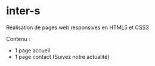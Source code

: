 # inter-s
 
 Réalisation de pages web responsives en HTML5 et CSS3
 
 Contenu : 
 - 1 page accueil  
 - 1 page contact (Suivez notre actualité)
 
 
